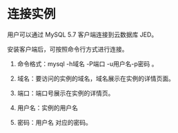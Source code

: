 # 连接实例

用户可以通过 MySQL 5.7 客户端连接到云数据库 JED。

安装客户端后，可按照命令行方式进行连接。

1. 命令格式：mysql -h域名 -P端口 -u用户名-p密码 。

2. 域名：要访问的实例的域名，域名展示在实例的详情页面。

3. 端口：端口号展示在实例的详情页。

4. 用户名：实例的用户名

5. 密码：用户名 对应的密码。